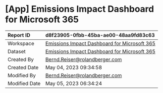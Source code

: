 



# [App] Emissions Impact Dashboard for Microsoft 365

|Report ID|d8f23905-0fbb-45ba-ae00-48aa9fd83c63|
| :--- | :--- |
|Workspace|[Emissions Impact Dashboard for Microsoft 365](../Workspaces/Emissions-Impact-Dashboard-for-Microsoft-365.md)|
|Dataset|[Emissions Impact Dashboard for Microsoft 365](../Datasets/Emissions-Impact-Dashboard-for-Microsoft-365.md)|
|Created By|Bernd.Reiser@rolandberger.com|
|Created Date|May 04, 2023 09:34:58|
|Modified By|Bernd.Reiser@rolandberger.com|
|Modified Date|May 05, 2023 06:34:24|
